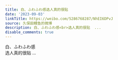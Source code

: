```yaml
---
title: 白、ふわふわ感选人真的很贴
date: '2023-09-03'
linkTitle: https://weibo.com/5286768287/NhEI6DPvJ
source: 久保田鲤鱼的微博
description: 白、ふわふわ感<br>选人真的很贴  ...
disable_comments: true
---
```

白、ふわふわ感<br>选人真的很贴  ...